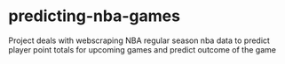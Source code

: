 # predicting-nba-games
 Project deals with webscraping NBA regular season nba data to predict player point totals for upcoming games and predict outcome of the game
